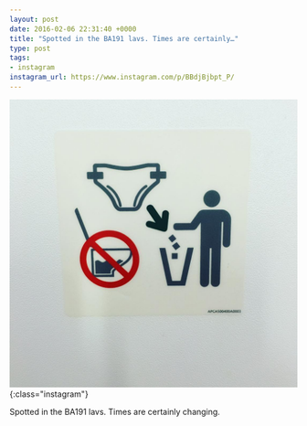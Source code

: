 ```yaml
---
layout: post
date: 2016-02-06 22:31:40 +0000
title: "Spotted in the BA191 lavs. Times are certainly…"
type: post
tags:
- instagram
instagram_url: https://www.instagram.com/p/BBdjBjbpt_P/
---
```


![Instagram - BBdjBjbpt_P](/assets/BBdjBjbpt_P.jpg){:class="instagram"}

Spotted in the BA191 lavs. Times are certainly changing.
